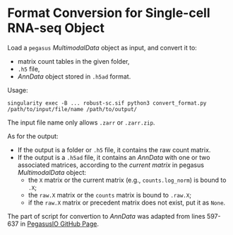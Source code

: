 # Format Conversion for Single-cell RNA-seq Object

Load a `pegasus` *MultimodalData* object as input, and convert it to:
- matrix count tables in the given folder,
- `.h5` file, 
- *AnnData* object stored in `.h5ad` format.

Usage:
```
singularity exec -B ... robust-sc.sif python3 convert_format.py /path/to/input/file/name /path/to/output/
```

The input file name only allows `.zarr` or `.zarr.zip`.

As for the output:
- If the output is a folder or `.h5` file, it contains the raw count matrix.
- If the output is a `.h5ad` file, it contains an *AnnData* with one or two associated matrices, according to the *current matrix* in pegasus *MultimodalData* object:
    - the `X` matrix or the current matrix (e.g., `counts.log_norm`) is bound to `.X`;
    - the `raw.X` matrix or the `counts` matrix is bound to `.raw.X`;
    - if the `raw.X` matrix or precedent matrix does not exist, put it as `None`.

The part of script for convertion to *AnnData* was adapted from lines 597-637 in [PegasusIO GitHub Page](https://github.com/lilab-bcb/pegasusio/blob/master/pegasusio/unimodal_data.py).

